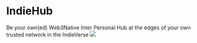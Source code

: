 # IndieHub
Be your own(ed) Web3Native Inter Personal Hub at the edges of your own trusted network in the IndieVerse
![](https://ipfs.runfission.com/ipfs/bafybeieyorz6s6t4mwg3amg4whad4qpso47h47fssdvkcs4jqwvv7cq6e4/p/Icons/IndieHub.png)


